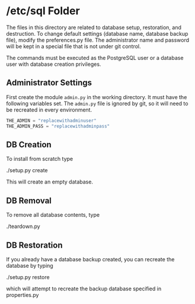 
# /etc/sql Folder

The files in this directory are related to database setup, restoration, and 
destruction.  To change default settings (database name, database backup file), 
modify the preferences.py file. The administrator name and password will be 
kept in a special file that is not under git control.

The commands must be executed as the PostgreSQL user or a database user with 
database creation privileges.

## Administrator Settings

First create the module `admin.py` in the working directory.  It must have the 
following variables set.  The `admin.py` file is ignored by git, so it will 
need to be recreated in every environment.

```python
THE_ADMIN = "replacewithadminuser"
THE_ADMIN_PASS = "replacewithadminpass"
```

## DB Creation

To install from scratch type

./setup.py create

This will create an empty database.

## DB Removal

To remove all database contents, type

./teardown.py

## DB Restoration

If you already have a database backup created, you can recreate the database 
by typing 

./setup.py restore

which will attempt to recreate the backup database specified in properties.py 
